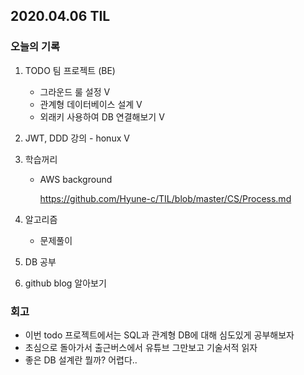 ## 2020.04.06 TIL

### 오늘의 기록

1. TODO 팀 프로젝트 (BE)

   - 그라운드 룰 설정 V
   - 관계형 데이터베이스 설계 V
   - 외래키 사용하여 DB 연결해보기 V

2. JWT, DDD 강의 - honux V

3. 학습꺼리

   - AWS background

     https://github.com/Hyune-c/TIL/blob/master/CS/Process.md

4. 알고리즘

   - 문제풀이

5. DB 공부

6. github blog 알아보기 

### 회고

- 이번 todo 프로젝트에서는 SQL과 관계형 DB에 대해 심도있게 공부해보자
- 초심으로 돌아가서 출근버스에서 유튜브 그만보고 기술서적 읽자
- 좋은 DB 설계란 뭘까? 어렵다..
